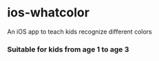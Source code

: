 ios-whatcolor
=============
An iOS app to teach kids recognize different colors

### Suitable for kids from age 1 to age 3
